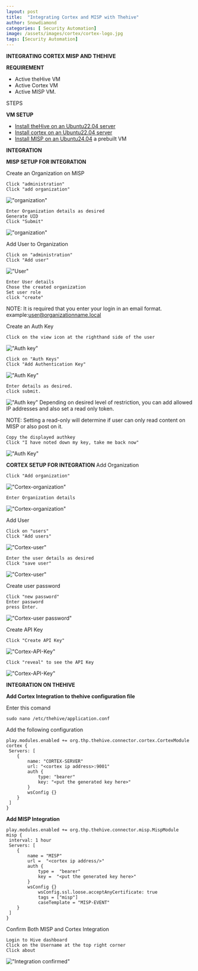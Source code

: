 ```yaml
---
layout: post
title:  "Integrating Cortex and MISP with Thehive"
author: Snowdiamond
categories: [ Security Automation]
image: /assets/images/cortex/cortex-logo.jpg
tags: [Security Automation]
---
```

**INTEGRATING CORTEX MISP AND THEHIVE**

**REQUIREMENT**
- Active theHive VM
- Active Cortex VM
- Active MISP VM.

STEPS

**VM SETUP**

- [Install theHive on an Ubuntu22.04 server](https://cybernetsworks.github.io/installing-thehive-on-ubuntu22.4/)
- [Install cortex on an Ubuntu22.04 server](https://cybernetsworks.github.io/installing-cortex-on-ubuntu22.4/)
- [Install MISP on an Ubuntu24.04](https://cybernetsworks.github.io/install-misp-on-ubuntu22.4/) a prebuilt VM 

**INTEGRATION**

**MISP SETUP FOR INTEGRATION**

Create an Organization on MISP

```
Click "administration"
Click "add organization"
```
!["organization"](/assets/images/misp/organization-creation-1.png)

```
Enter Organization details as desired
Generate UID
Click "Submit"
```
!["organization"](/assets/images/misp/organization-creation-2.png)

Add User to Organization

```
Click on "administration"
Click "Add user"
```
!["User"](/assets/images/misp/adding-user-to-organization-1.png)

```
Enter User details
Chose the created organization
Set user role
click "create"
```
NOTE: It is required that you enter your login in an email format. example:user@organizationname.local

Create an Auth Key

```
Click on the view icon at the righthand side of the user
```
!["Auth key"](/assets/images/misp/AuthKey-1.png)

```
Click on "Auth Keys"
Click "Add Authentication Key"
```
!["Auth Key"](/assets/images/misp/Authkey-2.png)

```
Enter details as desired.
click submit.
```
!["Auth key"](/assets/images/misp/Authkey-3.png)
Depending on desired level of restriction, you can add allowed IP addresses and also set a read only token.

NOTE: Setting a read-only will determine if user can only read content on MISP or also post on it.

```
Copy the displayed authkey
Click "I have noted down my key, take me back now"
```
!["Auth Key"](/assets/images/misp/Authkey-4.png)


**CORTEX SETUP FOR INTEGRATION**
Add Organization

```
Click "Add organization"
```
!["Cortex-organization"](/assets/images/cortex/Organization-1.png)

```
Enter Organization details
```
!["Cortex-organization"](/assets/images/cortex/Organization-2.png)


Add User
```
Click on "users"
Click "Add users"
```
!["Cortex-user"](/assets/images/cortex/cortex-user-1.png)

```
Enter the user details as desired
Click "save user"
```
!["Cortex-user"](/assets/images/cortex/cortex-user-2.png)

Create user password

```
Click "new password"
Enter password
press Enter.
```
!["Cortex-user password"](/assets/images/cortex/cortex-user-3.png)

Create API Key
```
Click "Create API Key"
```
!["Cortex-API-Key"](/assets/images/cortex/cortex-user-api.png)

```
Click "reveal" to see the API Key
```
!["Cortex-API-Key"](/assets/images/cortex/user-api-2.png)

**INTEGRATION ON THEHIVE**

**Add Cortex Integration to thehive configuration file** 

Enter this comand
```
sudo nano /etc/thehive/application.conf
```

Add the following configuration

```
play.modules.enabled += org.thp.thehive.connector.cortex.CortexModule
cortex {
 Servers: [
    {
        name: "CORTEX-SERVER" 
        url: "<cortex ip address>:9001"
        auth {
            type: "bearer"
            key: "<put the generated key here>"
        }
        wsConfig {}
    }
 ]
}
```

**Add MISP Integration**
```
play.modules.enabled += org.thp.thehive.connector.misp.MispModule
misp {
 interval: 1 hour
 Servers: [
    {
        name = "MISP" 
        url =  "<cortex ip address/>"
        auth {
            type =  "bearer"
            key =  "<put the generated key here>"
        }
        wsConfig {}
            wsConfig.ssl.loose.acceptAnyCertificate: true
            tags = ["misp"]
            caseTemplate = "MISP-EVENT"
    }
 ]
}
```
Confirm Both MISP and Cortex Integration

```
Login to Hive dashboard
Click on the Username at the top right corner
Click about
```
!["Integration confirmed"](/assets/images/thehive/integration-confirmation.png)